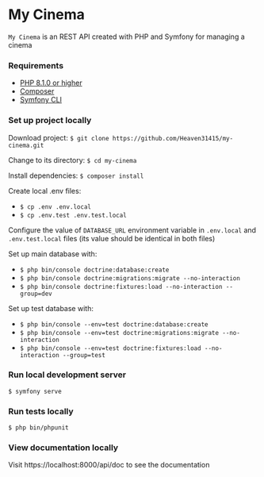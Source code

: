 # My Cinema

`My Cinema` is an REST API created with PHP and Symfony for managing a cinema

### Requirements

- [PHP 8.1.0 or higher](https://www.php.net/)
- [Composer](https://getcomposer.org/)
- [Symfony CLI](https://symfony.com/download)

### Set up project locally

Download project: `$ git clone https://github.com/Heaven31415/my-cinema.git`

Change to its directory: `$ cd my-cinema`

Install dependencies: `$ composer install`

Create local .env files:
- `$ cp .env .env.local`
- `$ cp .env.test .env.test.local`

Configure the value of `DATABASE_URL` environment variable in `.env.local` and `.env.test.local` 
files (its value should be identical in both files)

Set up main database with:
- `$ php bin/console doctrine:database:create`
- `$ php bin/console doctrine:migrations:migrate --no-interaction`
- `$ php bin/console doctrine:fixtures:load --no-interaction --group=dev`

Set up test database with:
- `$ php bin/console --env=test doctrine:database:create`
- `$ php bin/console --env=test doctrine:migrations:migrate --no-interaction`
- `$ php bin/console --env=test doctrine:fixtures:load --no-interaction --group=test`

### Run local development server

`$ symfony serve`

### Run tests locally

`$ php bin/phpunit`

### View documentation locally

Visit https://localhost:8000/api/doc to see the documentation